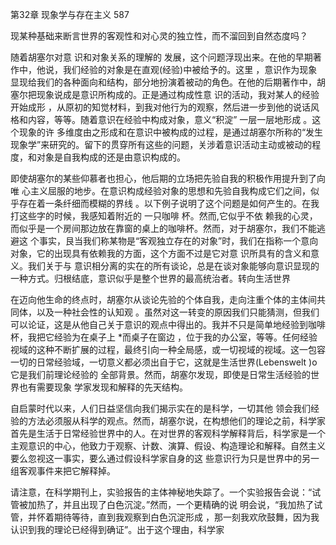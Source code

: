 第32章 现象学与存在主义 587

现某种基础来断言世界的客观性和对心灵的独立性，而不溜回到自然态度吗？

随着胡塞尔对意 识和对象关系的理解的 发展，这个问题浮现出来。在他的早期著作中，他说，我们经验的对象是在直观(经验)中被给予的。这里 ，意识作为现象显现给我们的各种面向和结构，部分地扮演着被动的角色。在他的后期著作中，胡塞尔把现象说成是意识所构成的。正是通过构成性意 识的活动，我对某人的经验开始成形 ，从原初的知觉材料，到我对他行为的观察，然后进一步到他的说话风格和内容，等等。随着意识在经验中构成对象，意义“积淀” 一层一层地形成 。这个现象的许 多维度由之形成和在意识中被构成的过程，是通过胡塞尔所称的“发生现象学”来研究的。留下的贯穿所有这些的问题，关涉着意识活动主动或被动的程度，和对象是自我构成的还是由意识构成的。

即使胡塞尔的某些仰慕者也担心，他后期的立场把先验自我的积极作用提升到了向唯 心主义屈服的地步。在意识构成经验对象的思想和先验自我构成它们之间，似乎存在着一条纤细而模糊的界线 。以下例子说明了这个问题是如何产生的。在我打这些字的时候，我感知着附近的 一只咖啡 杯。然而,它似乎不依 赖我的心灵，而似乎是一个房间那边放在靠窗的桌上的咖啡杯。然而，对于胡塞尔，我们不能逃避这 个事实，艮当我们称某物是“客观独立存在的对象”时，我们在指称一个意向对象，它的出现具有依赖我的方面，这个方面不过是它对意 识所具有的含义和意义。我们关于与 意识相分离的实在的所有谈论，总是在谈对象能够向意识显现的一种方式。归根结底，意识似乎是整个世界的最高统治者。转向生活世界

在迈向他生命的终点时，胡塞尔从谈论先验的个体自我，走向注重个体的主体间共同体，以及一种社会性的认知观 。虽然对这一转变的原因我们只能猜测，但我们可以论证，这是从他自己关于意识的观点中得出的。我并不只是简单地经验到咖啡杯，我把它经验为在桌子上 *而桌子在窗边 ，位于我的办公室，等等。任何经验视域的这种不断扩展的过程，最终引向一种全局感，或一切视域的视域。这一包容一切的日常经验域，一切意义都必须出自于它，这就是生活世界(Lebenswelt  )o它是我们前理论经验的 全部背景。然而，胡塞尔发现，即使是日常生活经验的世界也有需要现象 学家发现和解释的先天结构。

自启蒙时代以来，人们日益坚信向我们揭示实在的是科学，一切其他 领会我们经验的方法必须服从科学的观点。然而，胡塞尔说，在构想他们的理论之前，科学家首先是生活于日常经验世界中的人。在对世界的客观科学解释背后，科学家是一个主观意识的中心，他致力于观察、计数、演算、假设、构造理论和解释。自然主义要么忽视这一事实，要么通过假设科学家自身的这 些意识行为只是世界中的另一组客观事件来把它解释掉。

请注意，在科学期刊上，实验报告的主体神秘地失踪了。一个实验报告会说：“试管被加热了，并且出现了白色沉淀。”然而，一个更精确的说 明会说，“我加热了试管，并怀着期待等待，直到我观察到白色沉淀形成 ，那一刻我欢欣鼓舞，因为我认识到我的理论已经得到确证”。出于这个理由，科学家